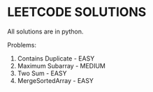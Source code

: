 # LEETCODE SOLUTIONS

 All solutions are in python.
 
 Problems:
 1. Contains Duplicate - EASY
 2. Maximum Subarray - MEDIUM
 3. Two Sum - EASY
 4. MergeSortedArray - EASY
